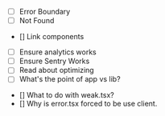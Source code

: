 - [ ] Error Boundary
- [ ] Not Found
- [] Link components
- [ ] Ensure analytics works
- [ ] Ensure Sentry Works
- [ ] Read about optimizing
- [ ] What's the point of app vs lib?
- [] What to do with weak.tsx?
- [] Why is error.tsx forced to be use client.
